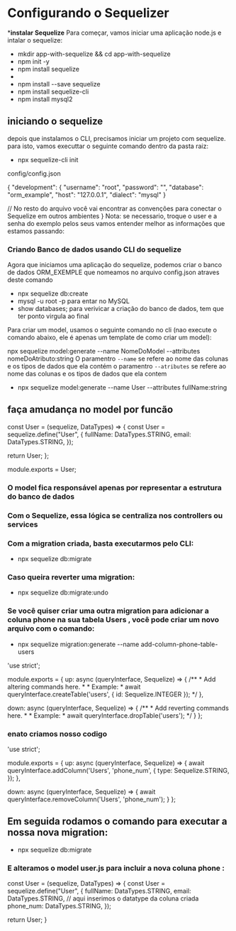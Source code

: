 # Configurando o Sequelizer
***instalar Sequelize**
Para começar, vamos iniciar uma aplicação node.js e intalar o sequelize:

 - mkdir app-with-sequelize && cd app-with-sequelize
 - npm init -y
 - npm install sequelize
 -
 - npm install --save sequelize
 - npm install sequelize-cli
 - npm install mysql2

## iniciando o sequelize
depois  que instalamos o CLI, precisamos iniciar um projeto com sequelize. para isto, vamos executtar o seguinte comando dentro da pasta raiz:

- npx sequelize-cli init

config/config.json

{
  "development": {
    "username": "root",
    "password": "",
    "database": "orm_example",
    "host": "127.0.0.1",
    "dialect": "mysql"
  }

  // No resto do arquivo você vai encontrar as convenções para conectar o Sequelize em outros ambientes
}
Nota: se necessario, troque o user e a senha do exemplo pelos seus
vamos entender melhor as informações que estamos passando:

### Criando Banco de dados usando CLI do sequelize
Agora que iniciamos uma aplicação do sequelize, podemos criar o banco de dados ORM_EXEMPLE que nomeamos no arquivo config.json  atraves deste comando

-  npx sequelize db:create
-  mysql -u root -p    para entar no MySQL
-  show databases;     para verivicar a criação do banco de dados, tem que ter ponto virgula ao final


Para criar um model, usamos o seguinte comando no cli (nao execute o comando abaixo, ele é apenas um template de como criar um model):

 npx sequelize model:generate --name NomeDoModel --attributes nomeDoAtributo:string
  O paramentro `--name` se refere ao nome das colunas e os tipos de dados que ela contém
  o paramentro `--atributes` se refere ao nome das colunas e os tipos de dados que ela contem

- npx sequelize model:generate --name User --attributes fullName:string

## faça amudança no model por funcão
const User = (sequelize, DataTypes) => {
  const User = sequelize.define("User", {
    fullName: DataTypes.STRING,
    email: DataTypes.STRING,
  });

  return User;
};

module.exports = User;


### O model fica responsável apenas por representar a estrutura do banco de dados
### Com o Sequelize, essa lógica se centraliza nos controllers ou services

### Com a migration criada, basta executarmos pelo CLI:
- npx sequelize db:migrate
### Caso queira reverter uma migration:
-  npx sequelize db:migrate:undo

### Se você quiser criar uma outra migration para adicionar a coluna phone na sua tabela Users , você pode criar um novo arquivo com o comando:
-  npx sequelize migration:generate --name add-column-phone-table-users

'use strict';

module.exports = {
  up: async (queryInterface, Sequelize) => {
    /**
     * Add altering commands here.
     *
     * Example:
     * await queryInterface.createTable('users', { id: Sequelize.INTEGER });
     */
  },

  down: async (queryInterface, Sequelize) => {
    /**
     * Add reverting commands here.
     *
     * Example:
     * await queryInterface.dropTable('users');
     */
  }
};
### enato criamos nosso codigo
'use strict';

module.exports = {
  up: async (queryInterface, Sequelize) => {
   await queryInterface.addColumn('Users', 'phone_num', {
     type: Sequelize.STRING,
   });
  },

  down: async (queryInterface, Sequelize) => {
    await queryInterface.removeColumn('Users', 'phone_num');
  }
};
## Em seguida rodamos o comando para executar a nossa nova migration:
-  npx sequelize db:migrate

###  E alteramos o model user.js para incluir a nova coluna phone :
const User = (sequelize, DataTypes) => {
  const User = sequelize.define("User", {
  fullName: DataTypes.STRING,
  email: DataTypes.STRING,
  // aqui inserimos o datatype da coluna criada
  phone_num: DataTypes.STRING,
  });

  return User;
}